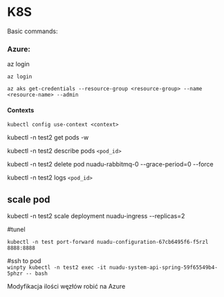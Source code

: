 # K8S

Basic commands:

### Azure:

az login

```text
az login

az aks get-credentials --resource-group <resource-group> --name <resource-name> --admin
```

#### Contexts

```text
kubectl config use-context <context> 
```

kubectl -n test2 get pods -w

kubectl -n test2 describe pods `<pod_id>`

kubectl -n test2 delete pod nuadu-rabbitmq-0 --grace-period=0 --force

kubectl -n test2 logs `<pod_id>`

## scale pod

kubectl -n test2 scale deployment nuadu-ingress --replicas=2

\#tunel

```text
kubectl -n test port-forward nuadu-configuration-67cb6495f6-f5rzl 8888:8888
```

\#ssh to pod  
`winpty kubectl -n test2 exec -it nuadu-system-api-spring-59f65549b4-5phzr -- bash`

Modyfikacja ilości węzłów robić na Azure

